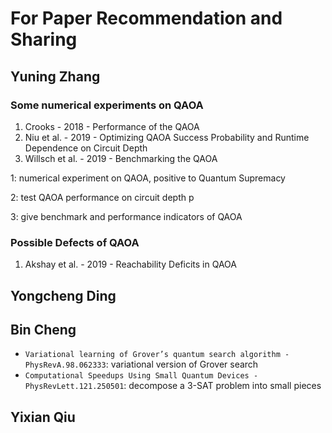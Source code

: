 # For Paper Recommendation and Sharing


## Yuning Zhang
### Some numerical experiments on QAOA
1. Crooks - 2018 - Performance of the QAOA
2. Niu et al. - 2019 - Optimizing QAOA Success Probability and Runtime Dependence on Circuit Depth
3. Willsch et al. - 2019 - Benchmarking the QAOA

1: numerical experiment on QAOA, positive to Quantum Supremacy

2: test QAOA performance on circuit depth p

3: give benchmark and performance indicators of QAOA

### Possible Defects of QAOA
1. Akshay et al. - 2019 - Reachability Deficits in QAOA

## Yongcheng Ding

## Bin Cheng
- `Variational learning of Grover’s quantum search algorithm - PhysRevA.98.062333`: variational version of Grover search
- `Computational Speedups Using Small Quantum Devices - PhysRevLett.121.250501`: decompose a $\textsf{3-SAT}$ problem into small pieces

## Yixian Qiu
